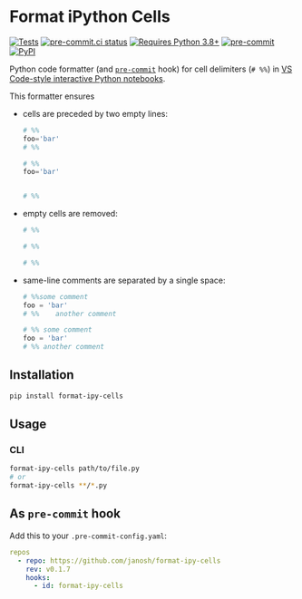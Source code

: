 # Format iPython Cells

[![Tests](https://github.com/janosh/format-ipy-cells/actions/workflows/test.yml/badge.svg)](https://github.com/janosh/format-ipy-cells/actions/workflows/test.yml)
[![pre-commit.ci status](https://results.pre-commit.ci/badge/github/janosh/format-ipy-cells/main.svg)](https://results.pre-commit.ci/latest/github/janosh/format-ipy-cells/main)
[![Requires Python 3.8+](https://img.shields.io/badge/Python-3.8+-blue.svg)](https://python.org/downloads)
[![pre-commit](https://img.shields.io/badge/pre--commit-enabled-brightgreen?logo=pre-commit&logoColor=white)](https://github.com/pre-commit/pre-commit)
[![PyPI](https://img.shields.io/pypi/v/format-ipy-cells)](https://pypi.org/project/format-ipy-cells)

Python code formatter (and [`pre-commit`](https://pre-commit.com) hook) for cell delimiters (`# %%`) in [VS Code-style interactive Python notebooks](https://code.visualstudio.com/docs/python/jupyter-support-py).

This formatter ensures

- cells are preceded by two empty lines:

    ```py
    # %%
    foo='bar'
    # %%
    ```

    ```py
    # %%
    foo='bar'


    # %%
    ```

- empty cells are removed:

    ```py
    # %%

    # %%
    ```

    ```py
    # %%
    ```

- same-line comments are separated by a single space:

    ```py
    # %%some comment
    foo = 'bar'
    # %%    another comment
    ```

    ```py
    # %% some comment
    foo = 'bar'
    # %% another comment
    ```

## Installation

```sh
pip install format-ipy-cells
```

## Usage

### CLI

```sh
format-ipy-cells path/to/file.py
# or
format-ipy-cells **/*.py
```

## As `pre-commit` hook

Add this to your `.pre-commit-config.yaml`:

```yml
repos
  - repo: https://github.com/janosh/format-ipy-cells
    rev: v0.1.7
    hooks:
      - id: format-ipy-cells
```
